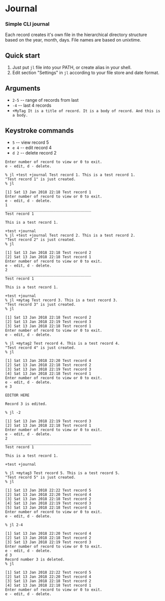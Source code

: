 # Journal

### Simple CLI journal

Each record creates it's own file in the hierarchical directory structure based on the year, month, days.
File names are based on unixtime.

## Quick start

1. Just put ```jl``` file into your PATH, or create alias in your shell.
2. Edit section "Settings" in ```jl``` according to your file store and date format.

## Arguments
* ```2-5``` -- range of records from last
* ```-4``` -- last 4 records
* ```+MyTag It is a title of record. It is a body of record. And this is a body.```


## Keystroke commands
* ```5``` -- view record 5
* ```e 4``` -- edit record 4
* ```d 2``` -- delete record 2


```% jl
Enter number of record to view or 0 to exit.
e - edit, d - delete.

% jl +test +journal Test record 1. This is a test record 1.
"Test record 1" is just created.
% jl                

[1] Sat 13 Jan 2018 22:18 Test record 1
Enter number of record to view or 0 to exit.
e - edit, d - delete.
1
_______________________________________
Test record 1

This is a test record 1.

+test +journal
% jl +test +journal Test record 2. This is a test record 2.
"Test record 2" is just created.
% jl

[1] Sat 13 Jan 2018 22:18 Test record 2
[2] Sat 13 Jan 2018 22:18 Test record 1
Enter number of record to view or 0 to exit.
e - edit, d - delete.
2
_______________________________________
Test record 1

This is a test record 1.

+test +journal
% jl +mytag Test record 3. This is a test record 3.
"Test record 3" is just created.
% jl                

[1] Sat 13 Jan 2018 22:18 Test record 2
[2] Sat 13 Jan 2018 22:19 Test record 3
[3] Sat 13 Jan 2018 22:18 Test record 1
Enter number of record to view or 0 to exit.
e - edit, d - delete.

% jl +mytag2 Test record 4. This is a test record 4.
"Test record 4" is just created.
% jl                

[1] Sat 13 Jan 2018 22:20 Test record 4
[2] Sat 13 Jan 2018 22:18 Test record 2
[3] Sat 13 Jan 2018 22:19 Test record 3
[4] Sat 13 Jan 2018 22:18 Test record 1
Enter number of record to view or 0 to exit.
e - edit, d - delete.
e 3

EDITOR HERE

Record 3 is edited.

% jl -2

[1] Sat 13 Jan 2018 22:19 Test record 3
[2] Sat 13 Jan 2018 22:18 Test record 1
Enter number of record to view or 0 to exit.
e - edit, d - delete.
2
_______________________________________
Test record 1

This is a test record 1.

+test +journal

% jl +mytag3 Test record 5. This is a test record 5.
"Test record 5" is just created.
% jl

[1] Sat 13 Jan 2018 22:22 Test record 5
[2] Sat 13 Jan 2018 22:20 Test record 4
[3] Sat 13 Jan 2018 22:18 Test record 2
[4] Sat 13 Jan 2018 22:19 Test record 3
[5] Sat 13 Jan 2018 22:18 Test record 1
Enter number of record to view or 0 to exit.
e - edit, d - delete.

% jl 2-4

[1] Sat 13 Jan 2018 22:20 Test record 4
[2] Sat 13 Jan 2018 22:18 Test record 2
[3] Sat 13 Jan 2018 22:19 Test record 3
Enter number of record to view or 0 to exit.
e - edit, d - delete.
d 3
Record number 3 is deleted.
% jl

[1] Sat 13 Jan 2018 22:22 Test record 5
[2] Sat 13 Jan 2018 22:20 Test record 4
[3] Sat 13 Jan 2018 22:18 Test record 2
[4] Sat 13 Jan 2018 22:18 Test record 1
Enter number of record to view or 0 to exit.
e - edit, d - delete.
```
